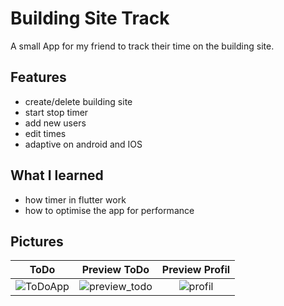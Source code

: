 # Building Site Track

A small App for my friend to track their time on the building site.



## Features
- create/delete building site
- start stop timer
- add new users
- edit times
- adaptive on android and IOS


## What I learned
- how timer in flutter work
- how to optimise the app for performance




## Pictures

ToDo            |  Preview ToDo  | Preview Profil
:-------------------------:|:-------------------------:|:-------------------------:
![ToDoApp](https://user-images.githubusercontent.com/80976974/170445533-ac3f26d1-e7da-4852-82ca-0925c7bb71b4.jpg) | ![preview_todo](https://user-images.githubusercontent.com/80976974/170443365-4d6a0960-630c-4979-ac89-520715dff7e4.gif) | ![profil](https://user-images.githubusercontent.com/80976974/170444984-d7c8f0e9-47e8-4d8c-acb9-17fab3aadfa9.gif)
